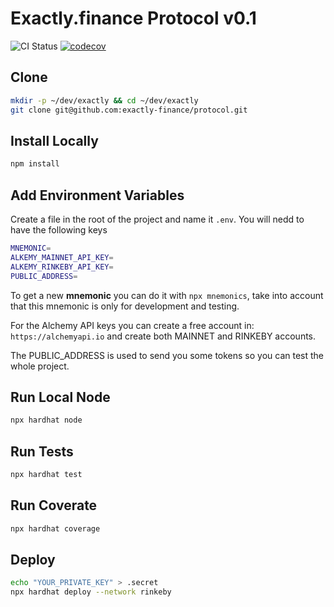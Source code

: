 # Exactly.finance Protocol v0.1

![CI Status](https://github.com/exactly-finance/protocol/actions/workflows/main.yml/badge.svg)
[![codecov](https://codecov.io/gh/exactly-finance/protocol/branch/main/graph/badge.svg?token=qYngTpvXBT)](https://codecov.io/gh/exactly-finance/protocol)


## Clone

```bash
mkdir -p ~/dev/exactly && cd ~/dev/exactly
git clone git@github.com:exactly-finance/protocol.git
```

## Install Locally

```bash
npm install
```

## Add Environment Variables

Create a file in the root of the project and name it `.env`. You will nedd to have the following keys

```bash
MNEMONIC=
ALKEMY_MAINNET_API_KEY=
ALKEMY_RINKEBY_API_KEY=
PUBLIC_ADDRESS=
```

To get a new **mnemonic** you can do it with `npx mnemonics`, take into account that this mnemonic is only for development and testing.

For the Alchemy API keys you can create a free account in: `https://alchemyapi.io` and create both MAINNET and RINKEBY accounts.

The PUBLIC_ADDRESS is used to send you some tokens so you can test the whole project.

## Run Local Node

```bash
npx hardhat node
```

## Run Tests

```bash
npx hardhat test
```

## Run Coverate

```bash
npx hardhat coverage
```

## Deploy

```bash
echo "YOUR_PRIVATE_KEY" > .secret
npx hardhat deploy --network rinkeby
```
